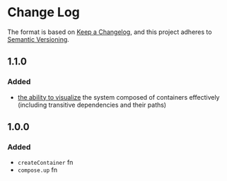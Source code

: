# Change Log

The format is based on [Keep a Changelog](https://keepachangelog.com/en/1.0.0/),
and this project adheres to [Semantic Versioning](http://semver.org).

## 1.1.0

### Added

- [the ability to visualize](https://grlt-hub.github.io/app-compose/how-to-guides/visualize-the-system/) the system composed of containers effectively (including transitive dependencies and their paths)

## 1.0.0

### Added

- `createContainer` fn
- `compose.up` fn
